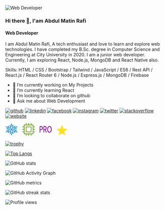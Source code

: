 ![Web Developer](https://media-exp2.licdn.com/dms/image/C5616AQEDUW2vvUkNdw/profile-displaybackgroundimage-shrink_200_800/0/1654735106641?e=1660176000&v=beta&t=epp9LvInrh5QhR_FRB99-i68CwmJ19A0rTQJBXiUWiU)

### Hi there 👋, I'am Abdul Matin Rafi
#### Web Developer


I am Abdul Matin Rafi, A tech enthusiast and love to learn and explore web technologies. I have completed my B.Sc. degree in Computer Science and Engineering at City University in 2020. I am a junior web developer. Currently, I am exploring React, Node.js, MongoDB and React Native also.

Skills: HTML / CSS / Bootstrap / Tailwind / JavaScript / ES6 / Rest API / React.js / React Router 6 / Node.js / Express.js / MongoDB / Firebase

- 🔭 I’m currently working on My Projects 
- 🌱 I’m currently learning React 
- 👯 I’m looking to collaborate on github 
- 💬 Ask me about Web Development 


[<img src='https://cdn.jsdelivr.net/npm/simple-icons@3.0.1/icons/github.svg' alt='github' height='40'>](https://github.com/abdulmatin303)  [<img src='https://cdn.jsdelivr.net/npm/simple-icons@3.0.1/icons/linkedin.svg' alt='linkedin' height='40'>](https://www.linkedin.com/in/abdulmatin303/)  [<img src='https://cdn.jsdelivr.net/npm/simple-icons@3.0.1/icons/facebook.svg' alt='facebook' height='40'>](https://www.facebook.com/abdulmatinrafi)  [<img src='https://cdn.jsdelivr.net/npm/simple-icons@3.0.1/icons/instagram.svg' alt='instagram' height='40'>](https://www.instagram.com/amrafi303/)  [<img src='https://cdn.jsdelivr.net/npm/simple-icons@3.0.1/icons/twitter.svg' alt='twitter' height='40'>](https://twitter.com/abdulmatin303)  [<img src='https://cdn.jsdelivr.net/npm/simple-icons@3.0.1/icons/stackoverflow.svg' alt='stackoverflow' height='40'>](https://stackoverflow.com/users/17967973/abdulmatin303)  [<img src='https://cdn.jsdelivr.net/npm/simple-icons@3.0.1/icons/icloud.svg' alt='website' height='40'>](https://amrafi-portfolio.netlify.app/)  

<a href='https://archiveprogram.github.com/'><img src='https://raw.githubusercontent.com/acervenky/animated-github-badges/master/assets/acbadge.gif' width='40' height='40'></a> <a href='https://docs.github.com/en/developers'><img src='https://raw.githubusercontent.com/acervenky/animated-github-badges/master/assets/devbadge.gif' width='40' height='40'></a> <a href='https://github.com/pricing'><img src='https://raw.githubusercontent.com/acervenky/animated-github-badges/master/assets/pro.gif' width='40' height='40'></a> <a href='https://stars.github.com/'><img src='https://raw.githubusercontent.com/acervenky/animated-github-badges/master/assets/starbadge.gif' width='35' height='35'></a> 

[![trophy](https://github-profile-trophy.vercel.app/?username=abdulmatin303)](https://github.com/ryo-ma/github-profile-trophy)

[![Top Langs](https://github-readme-stats.vercel.app/api/top-langs/?username=abdulmatin303)](https://github.com/anuraghazra/github-readme-stats)

![GitHub stats](https://github-readme-stats.vercel.app/api?username=abdulmatin303&show_icons=true&count_private=true)  

![GitHub Activity Graph](https://activity-graph.herokuapp.com/graph?username=abdulmatin303)  

![GitHub metrics](https://metrics.lecoq.io/abdulmatin303)  

![GitHub streak stats](https://github-readme-streak-stats.herokuapp.com/?user=abdulmatin303)  

![Profile views](https://gpvc.arturio.dev/abdulmatin303)  
